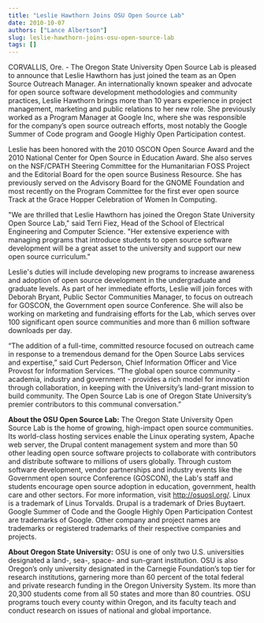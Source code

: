 ```yaml
---
title: "Leslie Hawthorn Joins OSU Open Source Lab"
date: 2010-10-07
authors: ["Lance Albertson"]
slug: leslie-hawthorn-joins-osu-open-source-lab
tags: []
---
```


CORVALLIS, Ore. - The Oregon State University Open Source Lab is pleased to announce that Leslie Hawthorn has just
joined the team as an Open Source Outreach Manager. An internationally known speaker and advocate for open source
software development methodologies and community practices, Leslie Hawthorn brings more than 10 years experience in
project management, marketing and public relations to her new role. She previously worked as a Program Manager at Google
Inc, where she was responsible for the company’s open source outreach efforts, most notably the Google Summer of Code
program and Google Highly Open Participation contest.

Leslie has been honored with the 2010 OSCON Open Source Award and the 2010 National Center for Open Source in Education
Award. She also serves on the NSF/CPATH Steering Committee for the Humanitarian FOSS Project and the Editorial Board for
the open source Business Resource. She has previously served on the Advisory Board for the GNOME Foundation and most
recently on the Program Committee for the first ever open source Track at the Grace Hopper Celebration of Women In
Computing.

"We are thrilled that Leslie Hawthorn has joined the Oregon State University Open Source Lab," said Terri Fiez, Head of
the School of Electrical Engineering and Computer Science. "Her extensive experience with managing programs that
introduce students to open source software development will be a great asset to the university and support our new open
source curriculum."

Leslie's duties will include developing new programs to increase awareness and adoption of open source development in
the undergraduate and graduate levels. As part of her immediate efforts, Leslie will join forces with Deborah Bryant,
Public Sector Communities Manager, to focus on outreach for GOSCON, the Government open source Conference. She will also
be working on marketing and fundraising efforts for the Lab, which serves over 100 significant open source communities
and more than 6 million software downloads per day.

“The addition of a full-time, committed resource focused on outreach came in response to a tremendous demand for the
Open Source Labs services and expertise,” said Curt Pederson, Chief Information Officer and Vice Provost for Information
Services. “The global open source community - academia, industry and government - provides a rich model for innovation
through collaboration, in keeping with the University’s land-grant mission to build community. The Open Source Lab is
one of Oregon State University’s premier contributors to this communal conversation.”

**About the OSU Open Source Lab:** The Oregon State University Open Source Lab is the home of growing, high-impact open
source communities. Its world-class hosting services enable the Linux operating system, Apache web server, the Drupal
content management system and more than 50 other leading open source software projects to collaborate with contributors
and distribute software to millions of users globally. Through custom software development, vendor partnerships and
industry events like the Government open source Conference (GOSCON), the Lab's staff and students encourage open source
adoption in education, government, health care and other sectors. For more information, visit <http://osuosl.org/>.
Linux is a trademark of Linus Torvalds. Drupal is a trademark of Dries Buytaert. Google Summer of Code and the Google
Highly Open Participation Contest are trademarks of Google. Other company and project names are trademarks or registered
trademarks of their respective companies and projects.

**About Oregon State University:** OSU is one of only two U.S. universities designated a land-, sea-, space- and
sun-grant institution. OSU is also Oregon’s only university designated in the Carnegie Foundation’s top tier for
research institutions, garnering more than 60 percent of the total federal and private research funding in the Oregon
University System. Its more than 20,300 students come from all 50 states and more than 80 countries. OSU programs touch
every county within Oregon, and its faculty teach and conduct research on issues of national and global importance.
